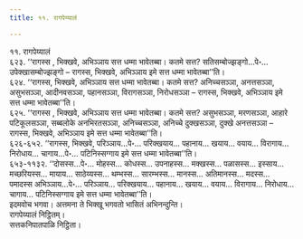 ```yaml
---
title: ११. रागपेय्यालं

---
```

११. रागपेय्यालं  
६२३. ‘‘रागस्स , भिक्खवे, अभिञ्ञाय सत्त धम्मा भावेतब्बा। कतमे सत्त? सतिसम्बोज्झङ्गो…पे॰… उपेक्खासम्बोज्झङ्गो – रागस्स, भिक्खवे, अभिञ्ञाय इमे सत्त धम्मा भावेतब्बा’’ति।  
६२४. ‘‘रागस्स, भिक्खवे, अभिञ्ञाय सत्त धम्मा भावेतब्बा। कतमे सत्त? अनिच्चसञ्ञा, अनत्तसञ्ञा, असुभसञ्ञा, आदीनवसञ्ञा, पहानसञ्ञा, विरागसञ्ञा, निरोधसञ्ञा – रागस्स, भिक्खवे, अभिञ्ञाय इमे सत्त धम्मा भावेतब्बा’’ति।  
६२५. ‘‘रागस्स , भिक्खवे, अभिञ्ञाय सत्त धम्मा भावेतब्बा। कतमे सत्त? असुभसञ्ञा, मरणसञ्ञा, आहारे पटिकूलसञ्ञा, सब्बलोके अनभिरतसञ्ञा, अनिच्चसञ्ञा, अनिच्चे दुक्खसञ्ञा, दुक्खे अनत्तसञ्ञा – रागस्स, भिक्खवे, अभिञ्ञाय इमे सत्त धम्मा भावेतब्बा’’ति।  
६२६-६५२. ‘‘रागस्स, भिक्खवे, परिञ्ञाय…पे॰… परिक्खयाय… पहानाय… खयाय… वयाय… विरागाय… निरोधाय… चागाय…पे॰… पटिनिस्सग्गाय इमे सत्त धम्मा भावेतब्बा’’ति।  
६५३-११३२. ‘‘दोसस्स…पे॰… मोहस्स… कोधस्स… उपनाहस्स… मक्खस्स… पळासस्स… इस्साय… मच्छरियस्स… मायाय… साठेय्यस्स… थम्भस्स… सारम्भस्स… मानस्स… अतिमानस्स… मदस्स… पमादस्स अभिञ्ञाय…पे॰… परिञ्ञाय… परिक्खयाय… पहानाय… खयाय… वयाय… विरागाय… निरोधाय… चागाय… पटिनिस्सग्गाय इमे सत्त धम्मा भावेतब्बा’’ति।  
इदमवोच भगवा। अत्तमना ते भिक्खू भगवतो भासितं अभिनन्दुन्ति।  
रागपेय्यालं निट्ठितम्।  
सत्तकनिपातपाळि निट्ठिता।  